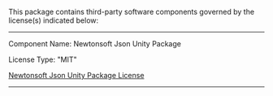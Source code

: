 This package contains third-party software components governed by the license(s) indicated below:


___

Component Name: Newtonsoft Json Unity Package

License Type: "MIT"

[Newtonsoft Json Unity Package License](https://docs.unity3d.com/Packages/com.unity.nuget.newtonsoft-json@2.0/license/Third%20Party%20Notices.html)

___